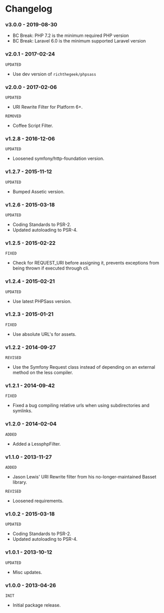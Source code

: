 # Changelog

### v3.0.0 - 2019-08-30

- BC Break: PHP 7.2 is the minimum required PHP version
- BC Break: Laravel 6.0 is the minimum supported Laravel version

### v2.0.1 - 2017-02-24

`UPDATED`

- Use dev version of `richthegeek/phpsass`

### v2.0.0 - 2017-02-06

`UPDATED`

- URI Rewrite Filter for Platform 6+.

`REMOVED`

- Coffee Script Filter.

### v1.2.8 - 2016-12-06

`UPDATED`

- Loosened symfony/http-foundation version.

### v1.2.7 - 2015-11-12

`UPDATED`

- Bumped Assetic version.

### v1.2.6 - 2015-03-18

`UPDATED`

- Coding Standards to PSR-2.
- Updated autoloading to PSR-4.

### v1.2.5 - 2015-02-22

`FIXED`

- Check for REQUEST_URI before assigning it, prevents exceptions from being thrown if executed through cli.

### v1.2.4 - 2015-02-21

`UPDATED`

- Use latest PHPSass version.

### v1.2.3 - 2015-01-21

`FIXED`

- Use absolute URL's for assets.

### v1.2.2 - 2014-09-27

`REVISED`

- Use the Symfony Request class instead of depending on an external method on the less compiler.

### v1.2.1 - 2014-09-42

`FIXED`

- Fixed a bug compiling relative urls when using subdirectories and symlinks.

### v1.2.0 - 2014-02-04

`ADDED`

- Added a LessphpFilter.

### v1.1.0 - 2013-11-27

`ADDED`

- Jason Lewis' URI Rewrite filter from his no-longer-maintained Basset library.

`REVISED`

- Loosened requirements.

### v1.0.2 - 2015-03-18

`UPDATED`

- Coding Standards to PSR-2.
- Updated autoloading to PSR-4.

### v1.0.1 - 2013-10-12

`UPDATED`

- Misc updates.

### v1.0.0 - 2013-04-26

`INIT`

- Initial package release.
